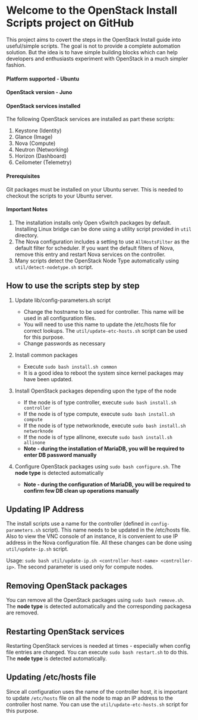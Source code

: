 # Welcome to the OpenStack Install Scripts project on GitHub

This project aims to covert the steps in the OpenStack Install guide into useful/simple scripts. The goal is not to provide a complete automation solution. But the idea is to have simple building blocks which can help developers and enthusiasts experiment with OpenStack in a much simpler fashion.

#### Platform supported - Ubuntu
#### OpenStack version - Juno
#### OpenStack services installed ####
The following OpenStack services are installed as part these scripts:
1. Keystone (Identity)
2. Glance (Image)
3. Nova (Compute)
4. Neutron (Networking)
5. Horizon (Dashboard)
6. Ceilometer (Telemetry)

#### Prerequisites ####
Git packages must be installed on your Ubuntu server. This is needed to checkout the scripts to your Ubuntu server.

#### Important Notes ####
1. The installation installs only Open vSwitch packages by default. Installing Linux bridge can be done using a utility script provided in `util` directory.
2. The Nova configuration includes a setting to use `AllHostsFilter` as the default filter for scheduler. If you want the default filters of Nova, remove this entry and restart Nova services on the controller.
3. Many scripts detect the OpenStack Node Type automatically using `util/detect-nodetype.sh` script.

## How to use the scripts step by step ##

1. Update lib/config-parameters.sh script 
   - Change the hostname to be used for controller. This name will be used in all configuration files. 
   - You will need to use this name to update the /etc/hosts file for correct lookups. The `util/update-etc-hosts.sh` script can be used for this purpose.
   - Change passwords as necessary 

2. Install common packages
   - Execute `sudo bash install.sh common`
   - It is a good idea to reboot the system since kernel packages may have been updated.

3. Install OpenStack packages depending upon the type of the node
   - If the node is of type controller, execute `sudo bash install.sh controller`
   - If the node is of type compute, execute `sudo bash install.sh compute`
   - If the node is of type networknode, execute `sudo bash install.sh networknode`
   - If the node is of type allinone, execute `sudo bash install.sh allinone`
   - **Note - during the installation of MariaDB, you will be required to enter DB password manually**

4. Configure OpenStack packages using `sudo bash configure.sh`. The **node type** is detected automatically
   - **Note - during the configuration of MariaDB, you will be required to confirm few DB clean up operations manually** 

## Updating IP Address ##

The install scripts use a name for the controller (defined in `config-parameters.sh` script). This name needs to be updated in the /etc/hosts file. Also to view the VNC console of an instance, it is convenient to use IP address in the Nova configuration file. All these changes can be done using `util/update-ip.sh` script. 

Usage: `sudo bash util/update-ip.sh <controller-host-name> <controller-ip>`. 
The second parameter is used only for compute nodes.

## Removing OpenStack packages ##

You can remove all the OpenStack packages using `sudo bash remove.sh`. The **node type** is detected automatically and the corresponding packagesa are removed.

## Restarting OpenStack services ##

Restarting OpenStack services is needed at times - especially when config file entries are changed. You can execute `sudo bash restart.sh` to do this. The **node type** is detected automatically.

## Updating /etc/hosts file ##

Since all configuration uses the name of the controller host, it is important to update `/etc/hosts` file on all the node to map an IP address to the controller host name. You can use the `util/update-etc-hosts.sh` script for this purpose.


